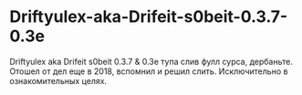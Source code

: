 # Driftyulex-aka-Drifeit-s0beit-0.3.7-0.3e
Driftyulex aka Drifeit s0beit 0.3.7 &amp; 0.3e тупа слив фулл сурса, дербаньте. Отошел от дел еще в 2018, вспомнил и решил слить. Исключительно в ознакомительных целях.
